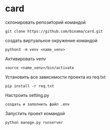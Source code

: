 # card
склонировать репозиторий командой 
```
git clone https://github.com/binama/card.git
```
создать виртуальное окружение командой 
```
python3 -m venv <name_venv>
```
Активировать venv
```
source <name_venv>/bin/activate
```
Установить все зависимости проекта из req.txt
```
pip install -r req.txt
```
Настроить setting.py
```
создать и заполнить файл .env
```
Запустить проект командой 
```
python manage.py runserver
